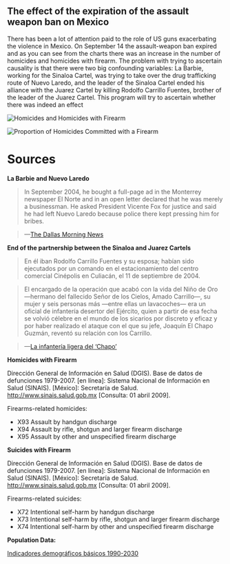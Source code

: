﻿The effect of the expiration of the assault weapon ban on Mexico
-----------------------------------------------------------------

There has been a lot of attention paid to the role of US guns exacerbating the violence in Mexico. On September 14 the assault-weapon ban expired and as you can see from the charts there was an increase in the number of homicides and homicides with firearm. The problem with trying to ascertain causality is that there were two big confounding variables: La Barbie, working for the Sinaloa Cartel, was trying to take over the drug trafficking route of Nuevo Laredo, and the leader of the Sinaloa Cartel ended his alliance with the Juarez Cartel by killing Rodolfo Carrillo Fuentes, brother of the leader of the Juarez Cartel. This program will try to ascertain whether there was indeed an effect

![Homicides and Homicides with Firearm](http://imgur.com/8oH2Q.png)

![Proportion of Homicides Committed with a Firearm](http://imgur.com/EJwYX.png)


Sources
=======

__La Barbie and Nuevo Laredo__
>In September 2004, he bought a full-page ad in the Monterrey newspaper El Norte and in an open letter declared that he was merely a businessman. He asked President Vicente Fox for justice and said he had left Nuevo Laredo because police there kept pressing him for bribes.

>—[The Dallas Morning News](http://www.dallasnews.com/sharedcontent/dws/news/dmn/stories/032106dnintlabarbie.2c3e434.html)

__End of the partnership between the Sinaloa and Juarez Cartels__
>En él iban Rodolfo Carrillo Fuentes y su esposa; habían sido ejecutados por un comando en el estacionamiento del centro comercial Cinépolis en Culiacán, el 11 de septiembre de 2004.

>El encargado de la operación que acabó con la vida del Niño de Oro —hermano del fallecido Señor de los Cielos, Amado Carrillo—, su mujer y seis personas más —entre ellas un lavacoches— era un oficial de infantería desertor del Ejército, quien a partir de esa fecha se volvió célebre en el mundo de los sicarios por discreto y eficaz y por haber realizado el ataque con el que su jefe, Joaquín El Chapo Guzmán, reventó su relación con los Carrillo.

>—[La infantería ligera del ‘Chapo’](http://www.eluniversal.com.mx/nacion/159407.html)

__Homicides with Firearm__

Dirección General de Información en Salud (DGIS). Base de datos de defunciones 1979-2007. [en línea]: Sistema Nacional de Información en Salud (SINAIS). [México]: Secretaría de Salud. <http://www.sinais.salud.gob.mx> [Consulta: 01 abril 2009].

Firearms-related homicides: 

* X93 Assault by handgun discharge
* X94 Assault by rifle, shotgun and larger firearm discharge
* X95 Assault by other and unspecified firearm discharge

__Suicides with Firearm__

Dirección General de Información en Salud (DGIS). Base de datos de defunciones 1979-2007. [en línea]: Sistema Nacional de Información en Salud (SINAIS). [México]: Secretaría de Salud. <http://www.sinais.salud.gob.mx> [Consulta: 01 abril 2009].

Firearms-related suicides: 

* X72 Intentional self-harm by handgun discharge
* X73 Intentional self-harm by rifle, shotgun and larger firearm discharge
* X74 Intentional self-harm by other and unspecified firearm discharge

__Population Data:__

[Indicadores demográficos básicos 1990-2030](http://www.conapo.gob.mx/index.php?option=com_content&view=article&id=125&Itemid=203)

